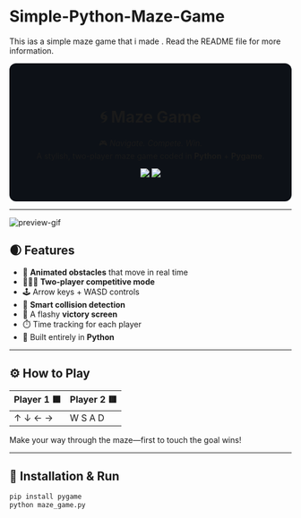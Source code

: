 # Simple-Python-Maze-Game
This ias a simple maze game that i made . Read the README file for more information.

<div align="center" style="background-color:#0d1117; padding: 40px; border-radius: 12px;">

# 🌀 Maze Game

🎮 _Navigate. Compete. Win._  
A stylish, two-player maze game coded in **Python** + **Pygame**.

<img src="https://img.shields.io/badge/Pygame-2.1-brightgreen?style=flat-square&logo=python&logoColor=white">
<img src="https://img.shields.io/badge/Python-3.8%2B-blue?style=flat-square&logo=python">

</div>

---

![preview-gif](https://user-images.githubusercontent.com/YOUR_USERNAME_HERE/maze-preview.gif)

## 🌒 Features

- 🧱 **Animated obstacles** that move in real time
- 🧑‍🤝‍🧑 **Two-player competitive mode**
- 🕹️ Arrow keys + WASD controls
- 🧠 **Smart collision detection**
- 🎯 A flashy **victory screen**
- ⏱️ Time tracking for each player
- 🐍 Built entirely in **Python**

---

## ⚙️ How to Play

| Player 1 🟩 | Player 2 🟥 |
|------------|-------------|
| ↑ ↓ ← →    | W S A D     |

Make your way through the maze—first to touch the goal wins!

---

## 🚀 Installation & Run

```bash
pip install pygame
python maze_game.py

